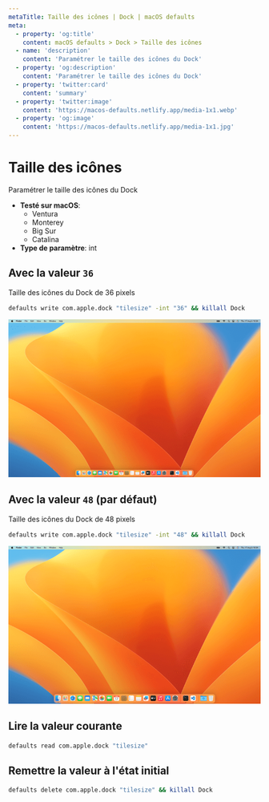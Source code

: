 ```yaml
---
metaTitle: Taille des icônes | Dock | macOS defaults
meta:
  - property: 'og:title'
    content: macOS defaults > Dock > Taille des icônes
  - name: 'description'
    content: 'Paramétrer le taille des icônes du Dock'
  - property: 'og:description'
    content: 'Paramétrer le taille des icônes du Dock'
  - property: 'twitter:card'
    content: 'summary'
  - property: 'twitter:image'
    content: 'https://macos-defaults.netlify.app/media-1x1.webp'
  - property: 'og:image'
    content: 'https://macos-defaults.netlify.app/media-1x1.jpg'
---
```


# Taille des icônes

Paramétrer le taille des icônes du Dock

<!-- break lists -->

- **Testé sur macOS**:
  - Ventura
  - Monterey
  - Big Sur
  - Catalina
- **Type de paramètre**: int

## Avec la valeur `36`

Taille des icônes du Dock de 36 pixels

```bash
defaults write com.apple.dock "tilesize" -int "36" && killall Dock
```

<img
  src="./dock-tilesize-36.png"
  alt="Exemple avec la valeur 36"
  width="740" height="463" style="height: auto"
/>

## Avec la valeur `48` (par défaut)

Taille des icônes du Dock de 48 pixels

```bash
defaults write com.apple.dock "tilesize" -int "48" && killall Dock
```

<img
  src="./dock-tilesize-48.png"
  alt="Exemple avec la valeur 48"
  width="740" height="463" style="height: auto"
/>

## Lire la valeur courante

```bash
defaults read com.apple.dock "tilesize"
```

## Remettre la valeur à l'état initial

```bash
defaults delete com.apple.dock "tilesize" && killall Dock
```
